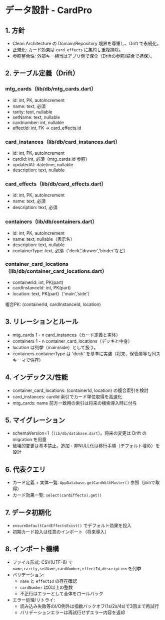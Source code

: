 # データ設計 - CardPro

## 1. 方針
- Clean Architecture の Domain/Repository 境界を尊重し、Drift で永続化。
- 正規化: カード効果は `card_effects` に集約し重複排除。
- 参照整合性: 外部キー相当はアプリ側で保全（Driftの参照/結合で担保）。

## 2. テーブル定義（Drift）

### mtg_cards（lib/db/mtg_cards.dart）
- id: int, PK, autoIncrement
- name: text, 必須
- rarity: text, nullable
- setName: text, nullable
- cardnumber: int, nullable
- effectId: int, FK → card_effects.id

### card_instances（lib/db/card_instances.dart）
- id: int, PK, autoIncrement
- cardId: int, 必須（mtg_cards.id 参照）
- updatedAt: datetime, nullable
- description: text, nullable

### card_effects（lib/db/card_effects.dart）
- id: int, PK, autoIncrement
- name: text, 必須
- description: text, 必須

### containers（lib/db/containers.dart）
- id: int, PK, autoIncrement
- name: text, nullable（表示名）
- description: text, nullable
- containerType: text, 必須（'deck','drawer','binder'など）

### container_card_locations（lib/db/container_card_locations.dart）
- containerId: int, PK(part)
- cardInstanceId: int, PK(part)
- location: text, PK(part)（'main','side'）

複合PK: (containerId, cardInstanceId, location)

## 3. リレーションとルール
- mtg_cards 1 - n card_instances（カード定義と実体）
- containers 1 - n container_card_locations（デッキと中身）
- location は列挙（main/side）として扱う。
- containers.containerType は 'deck' を基準に実装（将来、保管庫等も同スキーマで併存）

## 4. インデックス/性能
- container_card_locations: (containerId, location) の複合索引を検討
- card_instances: cardId 索引でカード単位取得を高速化
- mtg_cards: name 前方一致用の索引は将来の検索導入時に付与

## 5. マイグレーション
- schemaVersion=1（`lib/db/database.dart`）。将来の変更は Drift の migration を用意
- 破壊的変更は基本禁止。追加・非NULL化は移行手順（デフォルト埋め）を設計

## 6. 代表クエリ
- カード定義 + 実体一覧: `AppDatabase.getCardWithMaster()` 参照（joinで取得）
- カード効果一覧: `select(cardEffects).get()`

## 7. データ初期化
- `ensureDefaultCardEffectsExist()` でデフォルト効果を投入
- 初期カード投入は任意のインポート（将来導入）

## 8. インポート機構
- ファイル形式: CSV(UTF-8) で `name,rarity,setName,cardNumber,effectId,description` を列挙
- バリデーション:
  - `name` と `effectId` の存在確認
  - `cardNumber` は0以上の整数
  - 不正行はエラーとして全体をロールバック
- エラー処理/リトライ:
  - 読み込み失敗等のI/O例外は指数バックオフ(1s/2s/4s)で3回まで再試行
  - バリデーションエラーは再試行せずエラー内容を返却
